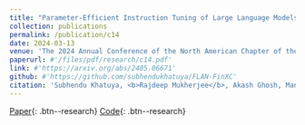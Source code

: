```yaml
---
title: "Parameter-Efficient Instruction Tuning of Large Language Models for Extreme Financial Numeral Labelling"
collection: publications
permalink: /publication/c14
date: 2024-03-13
venue: 'The 2024 Annual Conference of the North American Chapter of the Association for Computational Linguistics, <b>NAACL 2024</b>'
paperurl: #'/files/pdf/research/c14.pdf'
link: #'https://arxiv.org/abs/2405.06671'
github: #'https://github.com/subhendukhatuya/FLAN-FinXC'
citation: 'Subhendu Khatuya, <b>Rajdeep Mukherjee</b>, Akash Ghosh, Manjunath Hegde, Koustuv Dasgupta, Niloy Ganguly, Saptarshi Ghosh and Pawan Goyal'
---
```


[Paper](/files/pdf/research/c14.pdf){: .btn--research} [Code](https://github.com/subhendukhatuya/FLAN-FinXC){: .btn--research}

<!-- [Poster](/files/pdf/research/ECTSum_EMNLP2022_Poster.pdf){: .btn--research} [Slides](https://docs.google.com/presentation/d/e/2PACX-1vTGUke-pXTT9MtbVOJCuO_A7Lnaeex7LBkLAY6uxPVEGZ5l6mqvHkENADlPd9lMHXCkZCQMQSgZJFpN/pub?start=true&loop=false&delayms=3000){: .btn--research} [Video](https://drive.google.com/file/d/1DW2i2ApgiE6V7ViiayX5zdJSRXdAEbsy/view?usp=sharing){: .btn--research} [Citation](https://aclanthology.org/2022.emnlp-main.748/){: .btn--research} -->
